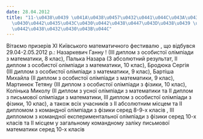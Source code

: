 ```yaml
---
date: 28.04.2012
title: "11-\u0438\u0439 \u041A\u0438\u0457\u0432\u0441\u044C\u043A\u0438\u0439 \u043C\
  \u0430\u0442\u0435\u043C\u0430\u0442\u0438\u0447\u043D\u0438\u0439 \u0444\u0435\u0441\
  \u0442\u0438\u0432\u0430\u043B\u044C"
---
```

Вітаємо призерів
ХІ Київського математичного фестивалю
, що відбувся 29.04-2.05.2012 р.:
Назаркевич Ганну
! (ІІІ диплом з особистої олімпіади з математики, 8 клас),
Палька Назара
(3 абсолютний результат, ІІ диплом з особистої олімпіади з математики, 10 клас),
Бродюка Сергія
(ІІІ диплом з особистої олімпіади з математики, 9 клас),
Бартіша Михайла
(ІІ диплом з особистої олімпіади з математики, 9 клас),
Мартинюк Тетяну
(ІІІ диплом з особистої олімпіади з фізики, 10 клас),
Колінька Миколу
(ІІ диплом з усної олімпіади з математики та ІІ диплом з письмової олімпіади з математики, ІІІ диплом з особистої олімпіади з фізики, 10 клас), а також всіх учасників з
ІІ абсолютним місцем та ІІ дипломом з командної олімпіади з фізики серед 8-9-х класів
,
ІІІ дипломом з командної експериментальної олімпіади з фізики серед 10-х класів
та
ІІ місцем у загальному командному заліку письмової математики серед 10-х класів